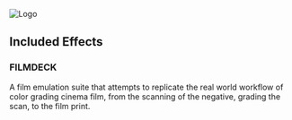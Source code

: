 ![Logo](https://i.imgur.com/NHVvOvq.png)
## Included Effects
### FILMDECK
A film emulation suite that attempts to replicate the real world workflow of color grading cinema film, from the scanning of the negative, grading the scan, to the film print.
